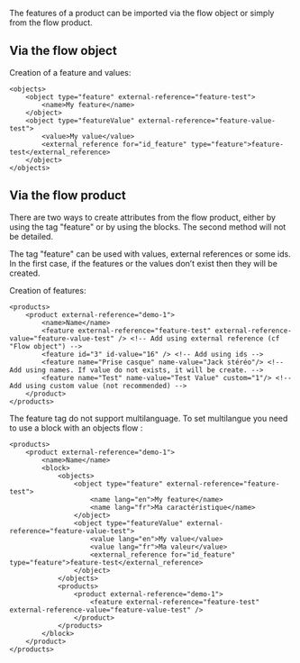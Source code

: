 The features of a product can be imported via the flow object or simply from the flow product. 

## Via the flow object

Creation of a feature and values:

```
<objects>
	<object type="feature" external-reference="feature-test">
		<name>My feature</name>
	</object>
	<object type="featureValue" external-reference="feature-value-test">
		<value>My value</value>
		<external_reference for="id_feature" type="feature">feature-test</external_reference>
	</object>
</objects>
```

## Via the flow product

There are two ways to create attributes from the flow product, either by using the tag "feature" or by using the blocks. The second method will not be detailed.

The tag "feature" can be used with values, external references or some ids. In the first case, if the features or the values don’t exist then they will be created.

Creation of features:

```
<products>
	<product external-reference="demo-1">
		<name>Name</name>
		<feature external-reference="feature-test" external-reference-value="feature-value-test" /> <!-- Add using external reference (cf "Flow object") -->
		<feature id="3" id-value="16" /> <!-- Add using ids -->
		<feature name="Prise casque" name-value="Jack stéréo"/> <!-- Add using names. If value do not exists, it will be create. -->
		<feature name="Test" name-value="Test Value" custom="1"/> <!-- Add using custom value (not recommended) -->
	</product>
</products>
```

The feature tag do not support multilanguage. To set multilangue you need to use a block with an objects flow :


```
<products>
	<product external-reference="demo-1">
		<name>Name</name>
        <block>
            <objects>
                <object type="feature" external-reference="feature-test">
                    <name lang="en">My feature</name>
                    <name lang="fr">Ma caractéristique</name>
                </object>
                <object type="featureValue" external-reference="feature-value-test">
                    <value lang="en">My value</value>
                    <value lang="fr">Ma valeur</value>
                    <external_reference for="id_feature" type="feature">feature-test</external_reference>
                </object>
            </objects>
            <products>
                <product external-reference="demo-1">
                    <feature external-reference="feature-test" external-reference-value="feature-value-test" />
                </product>
            </products>
        </block>
	</product>
</products>
```
